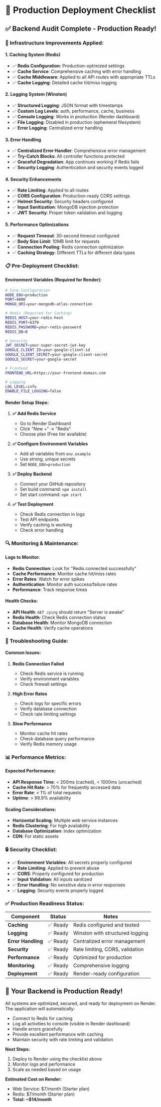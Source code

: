 # 🚀 Production Deployment Checklist

## ✅ **Backend Audit Complete - Production Ready!**

### **🔧 Infrastructure Improvements Applied:**

#### **1. Caching System (Redis)**
- ✅ **Redis Configuration**: Production-optimized settings
- ✅ **Cache Service**: Comprehensive caching with error handling
- ✅ **Cache Middleware**: Applied to all API routes with appropriate TTLs
- ✅ **Cache Logging**: Detailed cache hit/miss logging

#### **2. Logging System (Winston)**
- ✅ **Structured Logging**: JSON format with timestamps
- ✅ **Custom Log Levels**: auth, performance, cache, business
- ✅ **Console Logging**: Works in production (Render dashboard)
- ✅ **File Logging**: Disabled in production (ephemeral filesystem)
- ✅ **Error Logging**: Centralized error handling

#### **3. Error Handling**
- ✅ **Centralized Error Handler**: Comprehensive error management
- ✅ **Try-Catch Blocks**: All controller functions protected
- ✅ **Graceful Degradation**: App continues working if Redis fails
- ✅ **Security Logging**: Authentication and security events logged

#### **4. Security Enhancements**
- ✅ **Rate Limiting**: Applied to all routes
- ✅ **CORS Configuration**: Production-ready CORS settings
- ✅ **Helmet Security**: Security headers configured
- ✅ **Input Sanitization**: MongoDB injection protection
- ✅ **JWT Security**: Proper token validation and logging

#### **5. Performance Optimizations**
- ✅ **Request Timeout**: 30-second timeout configured
- ✅ **Body Size Limit**: 10MB limit for requests
- ✅ **Connection Pooling**: Redis connection optimization
- ✅ **Caching Strategy**: Different TTLs for different data types

### **📋 Pre-Deployment Checklist:**

#### **Environment Variables (Required for Render):**
```bash
# Core Configuration
NODE_ENV=production
PORT=4000
MONGO_URI=your-mongodb-atlas-connection

# Redis (Required for Caching)
REDIS_HOST=your-redis-host
REDIS_PORT=6379
REDIS_PASSWORD=your-redis-password
REDIS_DB=0

# Security
JWT_SECRET=your-super-secret-jwt-key
GOOGLE_CLIENT_ID=your-google-client-id
GOOGLE_CLIENT_SECRET=your-google-client-secret
GOOGLE_SECRET=your-google-secret

# Frontend
FRONTEND_URL=https://your-frontend-domain.com

# Logging
LOG_LEVEL=info
ENABLE_FILE_LOGGING=false
```

#### **Render Setup Steps:**
1. **✅ Add Redis Service**
   - Go to Render Dashboard
   - Click "New +" → "Redis"
   - Choose plan (Free tier available)

2. **✅ Configure Environment Variables**
   - Add all variables from `env.example`
   - Use strong, unique secrets
   - Set `NODE_ENV=production`

3. **✅ Deploy Backend**
   - Connect your GitHub repository
   - Set build command: `npm install`
   - Set start command: `npm start`

4. **✅ Test Deployment**
   - Check Redis connection in logs
   - Test API endpoints
   - Verify caching is working
   - Check error handling

### **🔍 Monitoring & Maintenance:**

#### **Logs to Monitor:**
- **Redis Connection**: Look for "Redis connected successfully"
- **Cache Performance**: Monitor cache hit/miss rates
- **Error Rates**: Watch for error spikes
- **Authentication**: Monitor auth success/failure rates
- **Performance**: Track response times

#### **Health Checks:**
- **API Health**: `GET /ping` should return "Server is awake"
- **Redis Health**: Check Redis connection status
- **Database Health**: Monitor MongoDB connection
- **Cache Health**: Verify cache operations

### **🚨 Troubleshooting Guide:**

#### **Common Issues:**
1. **Redis Connection Failed**
   - Check Redis service is running
   - Verify environment variables
   - Check firewall settings

2. **High Error Rates**
   - Check logs for specific errors
   - Verify database connection
   - Check rate limiting settings

3. **Slow Performance**
   - Monitor cache hit rates
   - Check database query performance
   - Verify Redis memory usage

### **📊 Performance Metrics:**

#### **Expected Performance:**
- **API Response Time**: < 200ms (cached), < 1000ms (uncached)
- **Cache Hit Rate**: > 70% for frequently accessed data
- **Error Rate**: < 1% of total requests
- **Uptime**: > 99.9% availability

#### **Scaling Considerations:**
- **Horizontal Scaling**: Multiple web service instances
- **Redis Clustering**: For high availability
- **Database Optimization**: Index optimization
- **CDN**: For static assets

### **🔒 Security Checklist:**

- ✅ **Environment Variables**: All secrets properly configured
- ✅ **Rate Limiting**: Applied to prevent abuse
- ✅ **CORS**: Properly configured for production
- ✅ **Input Validation**: All inputs sanitized
- ✅ **Error Handling**: No sensitive data in error responses
- ✅ **Logging**: Security events properly logged

### **✅ Production Readiness Status:**

| Component | Status | Notes |
|-----------|--------|-------|
| **Caching** | ✅ Ready | Redis configured and tested |
| **Logging** | ✅ Ready | Winston with structured logging |
| **Error Handling** | ✅ Ready | Centralized error management |
| **Security** | ✅ Ready | Rate limiting, CORS, validation |
| **Performance** | ✅ Ready | Optimized for production |
| **Monitoring** | ✅ Ready | Comprehensive logging |
| **Deployment** | ✅ Ready | Render-ready configuration |

## **🎉 Your Backend is Production Ready!**

All systems are optimized, secured, and ready for deployment on Render. The application will automatically:
- Connect to Redis for caching
- Log all activities to console (visible in Render dashboard)
- Handle errors gracefully
- Provide excellent performance with caching
- Maintain security with rate limiting and validation

**Next Steps:**
1. Deploy to Render using the checklist above
2. Monitor logs and performance
3. Scale as needed based on usage

**Estimated Cost on Render:**
- Web Service: $7/month (Starter plan)
- Redis: $7/month (Starter plan)
- **Total: ~$14/month**
